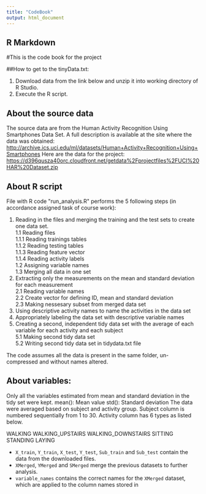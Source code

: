 ```yaml
---
title: "CodeBook"
output: html_document
---
```



## R Markdown
#This is the code book for the project

##How to get to the tinyData.txt:
1. Download data from the link below and unzip it into working directory of R Studio.
2. Execute the R script.

## About the source data
The source data are from the Human Activity Recognition Using Smartphones Data Set. A full description is available at the site where the data was obtained:
http://archive.ics.uci.edu/ml/datasets/Human+Activity+Recognition+Using+Smartphones
Here are the data for the project: https://d396qusza40orc.cloudfront.net/getdata%2Fprojectfiles%2FUCI%20HAR%20Dataset.zip 

## About R script
File with R code "run_analysis.R" performs the 5 following steps (in accordance assigned task of course work):   
1. Reading in the files and merging the training and the test sets to create one data set.   
  1.1 Reading files    
    1.1.1 Reading trainings tables   
    1.1.2 Reading testing tables   
    1.1.3 Reading feature vector   
    1.1.4 Reading activity labels   
  1.2 Assigning variable names   
  1.3 Merging all data in one set   
2. Extracting only the measurements on the mean and standard deviation for each measurement   
  2.1 Reading variable names  
  2.2 Create vector for defining ID, mean and standard deviation   
  2.3 Making nessesary subset from merged data set   
3. Using descriptive activity names to name the activities in the data set   
4. Appropriately labeling the data set with descriptive variable names   
5. Creating a second, independent tidy data set with the average of each variable for each activity and each subject   
  5.1 Making second tidy data set   
  5.2 Writing second tidy data set in tidydata.txt file   

The code assumes all the data is present in the same folder, un-compressed and without names altered.


## About variables:   


Only all the variables estimated from mean and standard deviation in the tidy set were kept.
mean(): Mean value
std(): Standard deviation
The data were averaged based on subject and activity group.
Subject column is numbered sequentially from 1 to 30. Activity column has 6 types as listed below.

WALKING
WALKING_UPSTAIRS
WALKING_DOWNSTAIRS
SITTING
STANDING
LAYING

* `X_train`, `Y_train`, `X_test`, `Y_test`, `Sub_train` and `Sub_test` contain the data from the downloaded files.
* `XMerged`, `YMerged` and `SMerged` merge the previous datasets to further analysis.
* `variable_names` contains the correct names for the `XMerged` dataset, which are applied to the column names stored in

